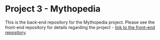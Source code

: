 # Project 3 - Mythopedia

This is the back-end repository for the Mythopedia project. Please see the front-end repository for details regarding the project -  [link to the front-end repository](https://github.com/kamlasm/mythopedia-frontend).
